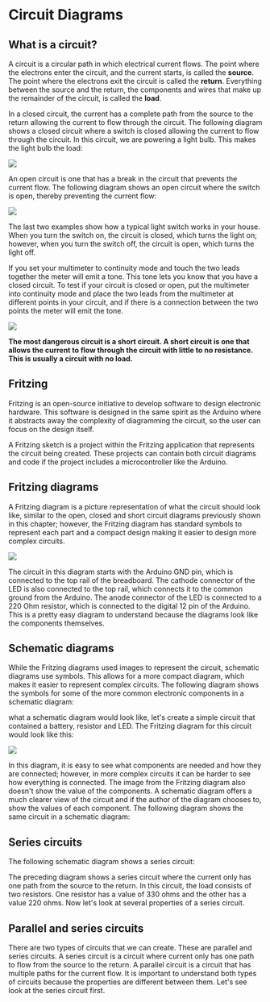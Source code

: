 # Circuit Diagrams
## What is a circuit?

A circuit is a circular path in which electrical current flows. The point where the electrons enter the
circuit, and the current starts, is called the **source**. The point where the
electrons exit the circuit is called the **return**. Everything between the source
and the return, the components and wires that make up the remainder of the
circuit, is called the **load**.

In a closed circuit, the current has a complete path from the source to the
return allowing the current to flow through the circuit. The following
diagram shows a closed circuit where a switch is closed allowing the current
to flow through the circuit. In this circuit, we are powering a light bulb. This
makes the light bulb the load:

![](https://encrypted-tbn0.gstatic.com/images?q=tbn:ANd9GcRUYK9PwhNB1PufaZkRff386_5vcjichjESwA&usqp=CAU)

An open circuit is one that has a break in the circuit that prevents the current
flow. The following diagram shows an open circuit where the switch is open,
thereby preventing the current flow:

![](https://encrypted-tbn0.gstatic.com/images?q=tbn:ANd9GcRUYK9PwhNB1PufaZkRff386_5vcjichjESwA&usqp=CAU)

The last two examples show how a typical light switch works in your house.
When you turn the switch on, the circuit is closed, which turns the light on;
however, when you turn the switch off, the circuit is open, which turns the
light off.

If you set your multimeter to continuity mode and touch the two leads
together the meter will emit a tone. This tone lets you know that you have a
closed circuit. To test if your circuit is closed or open, put the multimeter
into continuity mode and place the two leads from the multimeter at different
points in your circuit, and if there is a connection between the two points the
meter will emit the tone.

![](http://i.imgur.com/GgKKjYC.jpg)

**The most dangerous circuit is a short circuit. A short circuit is one that
allows the current to flow through the circuit with little to no resistance. This
is usually a circuit with no load.**

## Fritzing

Fritzing is an open-source initiative to develop software to design electronic
hardware. This software is designed in the same spirit as the Arduino where
it abstracts away the complexity of diagramming the circuit, so the user can
focus on the design itself.

A Fritzing sketch is a
project within the Fritzing application that represents the circuit being
created. These projects can contain both circuit diagrams and code if the
project includes a microcontroller like the Arduino.

## Fritzing diagrams

A Fritzing diagram is a picture representation of what the circuit should
look like, similar to the open, closed and short circuit diagrams previously
shown in this chapter; however, the Fritzing diagram has standard symbols
to represent each part and a compact design making it easier to design more
complex circuits.

![](https://static.packt-cdn.com/products/9781788830584/graphics/assets/6b735ddb-6ffe-4c2e-a65a-742444130543.png)

The circuit in this diagram starts with the Arduino GND pin, which is
connected to the top rail of the breadboard. The cathode connector of the
LED is also connected to the top rail, which connects it to the common
ground from the Arduino. The anode connector of the LED is connected to
a 220 Ohm resistor, which is connected to the digital 12 pin of the Arduino.
This is a pretty easy diagram to understand because the diagrams look like
the components themselves.

## Schematic diagrams
While the Fritzing diagrams used images to represent the circuit, schematic
diagrams use symbols. This allows for a more compact diagram, which
makes it easier to represent complex circuits. The following diagram shows
the symbols for some of the more common electronic components in a
schematic diagram:


what a schematic diagram would look like, let's create a simple circuit that
contained a battery, resistor and LED. The Fritzing diagram for this circuit
would look like this:

![](https://www.pinterest.com.mx/pin/147774431497450320/)

In this diagram, it is easy to see what components are needed and how they
are connected; however, in more complex circuits it can be harder to see
how everything is connected. The image from the Fritzing diagram also
doesn't show the value of the components. A schematic diagram offers a
much clearer view of the circuit and if the author of the diagram chooses to,
show the values of each component. The following diagram shows the same
circuit in a schematic diagram:






## Series circuits

The following schematic diagram shows a series circuit:

The preceding diagram shows a series circuit where the current only has
one path from the source to the return. In this circuit, the load consists of
two resistors. One resistor has a value of 330 ohms and the other has a
value 220 ohms. Now let's look at several properties of a series circuit.





## Parallel and series circuits

There are two types of circuits that we can create. These are parallel and
series circuits. A series circuit is a circuit where current only has one path to
flow from the source to the return. A parallel circuit is a circuit that has
multiple paths for the current flow. It is important to understand both types
of circuits because the properties are different between them. Let's see look
at the series circuit first.





